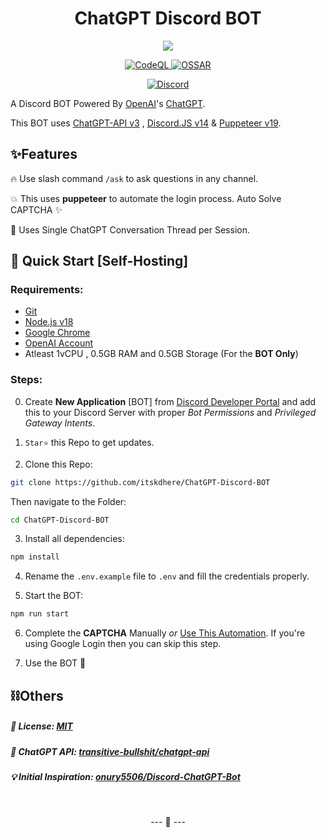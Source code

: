 
<h1 align="center">
ChatGPT Discord BOT
</h1>

<p align="center">
<img src="https://github.com/itskdhere/ChatGPT-Discord-BOT/blob/main/ChatGPT.png">
</p>

<p align="center">
<a href="https://github.com/itskdhere/ChatGPT-Discord-BOT/actions/workflows/codeql.yml" title="CodeQL">
<img alt="CodeQL" src="https://github.com/itskdhere/ChatGPT-Discord-BOT/actions/workflows/codeql.yml/badge.svg?branch=main">
</a>
<a href="https://github.com/itskdhere/ChatGPT-Discord-BOT/actions/workflows/ossar.yml" title="OSSAR">
<img alt="OSSAR" src="https://github.com/itskdhere/ChatGPT-Discord-BOT/actions/workflows/ossar.yml/badge.svg?branch=main">
</a>
</p>
<p align="center">
<a href="https://redirect.itskdhere.workers.dev/server/support/invite" title="Join Support Server"><img alt="Discord" src="https://img.shields.io/discord/917792741054894131?color=%235865F2&label=Join Support Server&logo=discord&logoColor=%23FFFFFF&style=for-the-badge"></a>
</p>

<!--
[![CodeQL](https://github.com/itskdhere/ChatGPT-Discord-BOT/actions/workflows/codeql.yml/badge.svg?branch=main)](https://github.com/itskdhere/ChatGPT-Discord-BOT/actions/workflows/codeql.yml)
[![OSSAR](https://github.com/itskdhere/ChatGPT-Discord-BOT/actions/workflows/ossar.yml/badge.svg?branch=main)](https://github.com/itskdhere/ChatGPT-Discord-BOT/actions/workflows/ossar.yml)
[![Dependency Review](https://github.com/itskdhere/ChatGPT-Discord-BOT/actions/workflows/dependency-review.yml/badge.svg?branch=main)](https://github.com/itskdhere/ChatGPT-Discord-BOT/actions/workflows/dependency-review.yml) 
-->

A Discord BOT Powered By [OpenAI](https://openai.com/)'s [ChatGPT](https://chat.openai.com).

This BOT uses [ChatGPT-API v3](https://github.com/transitive-bullshit/chatgpt-api) , [Discord.JS v14](https://github.com/discordjs/discord.js) & [Puppeteer v19](https://github.com/puppeteer/puppeteer).

## ✨Features 
 🔥 Use slash command `/ask` to ask questions in any channel.
 
 💥 This uses **puppeteer** to automate the login process. Auto Solve CAPTCHA ✨
 
 🔑 Uses Single ChatGPT Conversation Thread per Session.
 
<!--🔑 Directly DM the bot to get answer/response privately, Send `reset` to start a new thread.(Disabled)-->

 ## 📡 Quick Start [Self-Hosting] 
### Requirements:
 - [Git](https://git-scm.com/)
 - [Node.js v18](https://nodejs.org/)
 - [Google Chrome](https://www.google.com/chrome/)
 - [OpenAI Account](https://chat.openai.com/)
 - Atleast 1vCPU , 0.5GB RAM and 0.5GB Storage (For the **BOT Only**)

### Steps:
0. Create **New Application** [BOT] from [Discord Developer Portal](https://discord.com/developers/applications) and add this to your Discord Server with proper *Bot Permissions* and *Privileged Gateway Intents*.

1. `Star⭐` this Repo to get updates. 

2. Clone this Repo:
```bash
git clone https://github.com/itskdhere/ChatGPT-Discord-BOT
```
Then navigate to the Folder:
```bash
cd ChatGPT-Discord-BOT
```

3. Install all dependencies: 
```bash
npm install
```

4. Rename the `.env.example` file to `.env` and fill the credentials properly. 

5. Start the BOT: 
```bash
npm run start
```
6. Complete the **CAPTCHA** Manually *or* [Use This Automation](https://github.com/transitive-bullshit/chatgpt-api#captchas). If you're using Google Login then you can skip this step.

7. Use the BOT 🎉


## ⛓Others
##### 📝 License: [MIT](https://github.com/itskdhere/ChatGPT-Discord-BOT/blob/main/LICENSE)
##### 🔋 ChatGPT API: [transitive-bullshit/chatgpt-api](https://github.com/transitive-bullshit/chatgpt-api)
##### 💡 Initial Inspiration:  [onury5506/Discord-ChatGPT-Bot](https://github.com/onury5506/Discord-ChatGPT-Bot)

<br>
<p align='center'>
--- 🙂 ---
</p>
